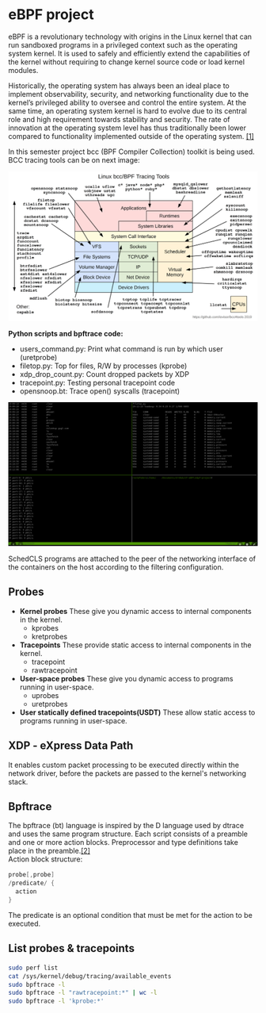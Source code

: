# eBPF project

eBPF is a revolutionary technology with origins in the Linux kernel that can run sandboxed programs in a privileged context such as the operating system kernel. It is used to safely and efficiently extend the capabilities of the kernel without requiring to change kernel source code or load kernel modules.

Historically, the operating system has always been an ideal place to implement observability, security, and networking functionality due to the kernel’s privileged ability to oversee and control the entire system. At the same time, an operating system kernel is hard to evolve due to its central role and high requirement towards stability and security. The rate of innovation at the operating system level has thus traditionally been lower compared to functionality implemented outside of the operating system. [[1]](https://ebpf.io/what-is-ebpf/)

In this semester project bcc (BPF Compiler Collection) toolkit is being used.
BCC tracing tools can be on next image:

<a href="/data/bcc_tracing_tools_2019.png"><img src="/data/bcc_tracing_tools_2019.png" border="0" width="700"></a>

**Python scripts and bpftrace code:**

- users_command.py: Print what command is run by which user (uretprobe)
- filetop.py: Top for files, R/W by processes (kprobe)
- xdp_drop_count.py: Count dropped packets by XDP
- tracepoint.py: Testing personal tracepoint code
- opensnoop.bt: Trace open() syscalls (tracepoint)

<a href="/data/eBPF_example_3_scripts.png"><img src="/data/eBPF_example_3_scripts.png" border="0" width="700"></a>

SchedCLS programs are attached to the peer of the networking interface of the containers on the host according to the filtering configuration.

## Probes

- **Kernel probes**
    These give you dynamic access to internal components in the kernel.
  - kprobes
  - kretprobes
- **Tracepoints**
    These provide static access to internal components in the kernel.  
  - tracepoint
  - rawtracepoint  
- **User-space probes**
    These give you dynamic access to programs running in user-space.
  - uprobes
  - uretprobes
- **User statically defined tracepoints(USDT)**
    These allow static access to programs running in user-space.

## XDP - eXpress Data Path

It enables custom packet processing to be executed directly within the network driver, before the packets are passed to the kernel's networking stack.

## Bpftrace

The bpftrace (bt) language is inspired by the D language used by dtrace and uses the same program structure. Each script consists of a preamble and one or more action blocks. Preprocessor and type definitions take place in the preamble.[[2]](https://github.com/bpftrace/bpftrace/blob/master/man/adoc/bpftrace.adoc)  
Action block structure:

```D
probe[,probe]
/predicate/ {
  action
}
```

The predicate is an optional condition that must be met for the action to be executed.

## List probes & tracepoints

```bash
sudo perf list
cat /sys/kernel/debug/tracing/available_events
sudo bpftrace -l
sudo bpftrace -l "rawtracepoint:*" | wc -l
sudo bpftrace -l 'kprobe:*'
```
